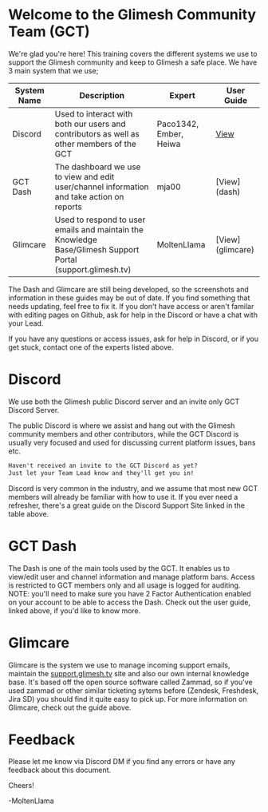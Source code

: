 # Welcome to the Glimesh Community Team (GCT)

We're glad you're here!  This training covers the different systems we use to support the Glimesh community and keep to Glimesh a safe place.  We have 3 main system that we use;

| System Name | Description                                                                                                  | Expert                 | User Guide                                                                                     |
|-------------|--------------------------------------------------------------------------------------------------------------|------------------------|------------------------------------------------------------------------------------------------|
| Discord     | Used to interact with both our users and contributors as well as other members of the GCT                    | Paco1342, Ember, Heiwa | [View](https://support.discord.com/hc/en-us/articles/360045138571-Beginner-s-Guide-to-Discord) |
| GCT Dash    | The dashboard we use to view and edit user/channel information and take action on reports                    | mja00                  | [View](dash\)                                                                                  |
| Glimcare    | Used to respond to user emails and maintain the Knowledge Base/Glimesh Support Portal (support.glimesh.tv)   | MoltenLlama            | [View](glimcare\)                                                                              |

The Dash and Glimcare are still being developed, so the screenshots and information in these guides may be out of date.  If you find something that needs updating, feel free to fix it.  If you don't have access or aren't familar with editing pages on Github, ask for help in the Discord or have a chat with your Lead.

If you have any questions or access issues, ask for help in Discord, or if you get stuck, contact one of the experts listed above.

# Discord

We use both the Glimesh public Discord server and an invite only GCT Discord Server. 

The public Discord is where we assist and hang out with the Glimesh community members and other contributors, while the GCT Discord is usually very focused and used for discussing current platform issues, bans etc.

```markdown
Haven't received an invite to the GCT Discord as yet?
Just let your Team Lead know and they'll get you in!
```

Discord is very common in the industry, and we assume that most new GCT members will already be familiar with how to use it.  If you ever need a refresher, there's a great guide on the Discord Support Site linked in the table above.

# GCT Dash

The Dash is one of the main tools used by the GCT.  It enables us to view/edit user and channel information and manage platform bans.  Access is restricted to GCT members only and all usage is logged for auditing. NOTE: you'll need to make sure you have 2 Factor Authentication enabled on your account to be able to access the Dash.  Check out the user guide, linked above, if you'd like to know more.

# Glimcare

Glimcare is the system we use to manage incoming support emails, maintain the [support.glimesh.tv](https://support.glimesh.tv) site and also our own internal knowledge base.  It's based off the open source software called Zammad, so if you've used zammad or other similar ticketing sytems before (Zendesk, Freshdesk, Jira SD) you should find it quite easy to pick up.  For more information on Glimcare, check out the guide above.

# Feedback

Please let me know via Discord DM if you find any errors or have any feedback about this document.  

Cheers!

-MoltenLlama